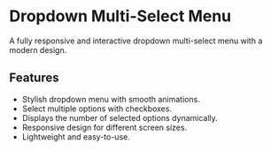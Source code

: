 # Dropdown Multi-Select Menu

A fully responsive and interactive dropdown multi-select menu with a modern design.

## Features

- Stylish dropdown menu with smooth animations.
- Select multiple options with checkboxes.
- Displays the number of selected options dynamically.
- Responsive design for different screen sizes.
- Lightweight and easy-to-use.

